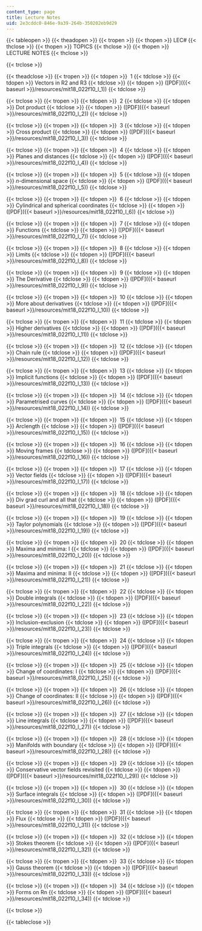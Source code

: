 ```yaml
---
content_type: page
title: Lecture Notes
uid: 2e3cddc0-846e-9a39-264b-350202eb9d29
---
```


{{< tableopen >}}
{{< theadopen >}}
{{< tropen >}}
{{< thopen >}}
LEC#
{{< thclose >}}
{{< thopen >}}
TOPICS
{{< thclose >}}
{{< thopen >}}
LECTURE NOTES
{{< thclose >}}

{{< trclose >}}

{{< theadclose >}}
{{< tropen >}}
{{< tdopen >}}
 1
{{< tdclose >}}
{{< tdopen >}}
Vectors in R2 and R3
{{< tdclose >}}
{{< tdopen >}}
([PDF]({{< baseurl >}}/resources/mit18_022f10_l_1))
{{< tdclose >}}

{{< trclose >}}
{{< tropen >}}
{{< tdopen >}}
 2
{{< tdclose >}}
{{< tdopen >}}
Dot product
{{< tdclose >}}
{{< tdopen >}}
([PDF]({{< baseurl >}}/resources/mit18_022f10_l_2))
{{< tdclose >}}

{{< trclose >}}
{{< tropen >}}
{{< tdopen >}}
 3
{{< tdclose >}}
{{< tdopen >}}
Cross product
{{< tdclose >}}
{{< tdopen >}}
([PDF]({{< baseurl >}}/resources/mit18_022f10_l_3))
{{< tdclose >}}

{{< trclose >}}
{{< tropen >}}
{{< tdopen >}}
 4
{{< tdclose >}}
{{< tdopen >}}
Planes and distances
{{< tdclose >}}
{{< tdopen >}}
([PDF]({{< baseurl >}}/resources/mit18_022f10_l_4))
{{< tdclose >}}

{{< trclose >}}
{{< tropen >}}
{{< tdopen >}}
 5
{{< tdclose >}}
{{< tdopen >}}
_n_\-dimensional space
{{< tdclose >}}
{{< tdopen >}}
([PDF]({{< baseurl >}}/resources/mit18_022f10_l_5))
{{< tdclose >}}

{{< trclose >}}
{{< tropen >}}
{{< tdopen >}}
 6
{{< tdclose >}}
{{< tdopen >}}
Cylindrical and spherical coordinates
{{< tdclose >}}
{{< tdopen >}}
([PDF]({{< baseurl >}}/resources/mit18_022f10_l_6))
{{< tdclose >}}

{{< trclose >}}
{{< tropen >}}
{{< tdopen >}}
 7
{{< tdclose >}}
{{< tdopen >}}
Functions
{{< tdclose >}}
{{< tdopen >}}
([PDF]({{< baseurl >}}/resources/mit18_022f10_l_7))
{{< tdclose >}}

{{< trclose >}}
{{< tropen >}}
{{< tdopen >}}
 8
{{< tdclose >}}
{{< tdopen >}}
Limits
{{< tdclose >}}
{{< tdopen >}}
([PDF]({{< baseurl >}}/resources/mit18_022f10_l_8))
{{< tdclose >}}

{{< trclose >}}
{{< tropen >}}
{{< tdopen >}}
 9
{{< tdclose >}}
{{< tdopen >}}
The Derivative
{{< tdclose >}}
{{< tdopen >}}
([PDF]({{< baseurl >}}/resources/mit18_022f10_l_9))
{{< tdclose >}}

{{< trclose >}}
{{< tropen >}}
{{< tdopen >}}
 10
{{< tdclose >}}
{{< tdopen >}}
More about derivatives
{{< tdclose >}}
{{< tdopen >}}
([PDF]({{< baseurl >}}/resources/mit18_022f10_l_10))
{{< tdclose >}}

{{< trclose >}}
{{< tropen >}}
{{< tdopen >}}
 11
{{< tdclose >}}
{{< tdopen >}}
Higher derivatives
{{< tdclose >}}
{{< tdopen >}}
([PDF]({{< baseurl >}}/resources/mit18_022f10_l_11))
{{< tdclose >}}

{{< trclose >}}
{{< tropen >}}
{{< tdopen >}}
 12
{{< tdclose >}}
{{< tdopen >}}
Chain rule
{{< tdclose >}}
{{< tdopen >}}
([PDF]({{< baseurl >}}/resources/mit18_022f10_l_12))
{{< tdclose >}}

{{< trclose >}}
{{< tropen >}}
{{< tdopen >}}
 13
{{< tdclose >}}
{{< tdopen >}}
Implicit functions
{{< tdclose >}}
{{< tdopen >}}
([PDF]({{< baseurl >}}/resources/mit18_022f10_l_13))
{{< tdclose >}}

{{< trclose >}}
{{< tropen >}}
{{< tdopen >}}
 14
{{< tdclose >}}
{{< tdopen >}}
Parametrised curves
{{< tdclose >}}
{{< tdopen >}}
([PDF]({{< baseurl >}}/resources/mit18_022f10_l_14))
{{< tdclose >}}

{{< trclose >}}
{{< tropen >}}
{{< tdopen >}}
 15
{{< tdclose >}}
{{< tdopen >}}
Arclength
{{< tdclose >}}
{{< tdopen >}}
([PDF]({{< baseurl >}}/resources/mit18_022f10_l_15))
{{< tdclose >}}

{{< trclose >}}
{{< tropen >}}
{{< tdopen >}}
 16
{{< tdclose >}}
{{< tdopen >}}
Moving frames
{{< tdclose >}}
{{< tdopen >}}
([PDF]({{< baseurl >}}/resources/mit18_022f10_l_16))
{{< tdclose >}}

{{< trclose >}}
{{< tropen >}}
{{< tdopen >}}
 17
{{< tdclose >}}
{{< tdopen >}}
Vector fields
{{< tdclose >}}
{{< tdopen >}}
([PDF]({{< baseurl >}}/resources/mit18_022f10_l_17))
{{< tdclose >}}

{{< trclose >}}
{{< tropen >}}
{{< tdopen >}}
 18
{{< tdclose >}}
{{< tdopen >}}
Div grad curl and all that
{{< tdclose >}}
{{< tdopen >}}
([PDF]({{< baseurl >}}/resources/mit18_022f10_l_18))
{{< tdclose >}}

{{< trclose >}}
{{< tropen >}}
{{< tdopen >}}
 19
{{< tdclose >}}
{{< tdopen >}}
Taylor polynomials
{{< tdclose >}}
{{< tdopen >}}
([PDF]({{< baseurl >}}/resources/mit18_022f10_l_19))
{{< tdclose >}}

{{< trclose >}}
{{< tropen >}}
{{< tdopen >}}
 20
{{< tdclose >}}
{{< tdopen >}}
Maxima and minima: I
{{< tdclose >}}
{{< tdopen >}}
([PDF]({{< baseurl >}}/resources/mit18_022f10_l_20))
{{< tdclose >}}

{{< trclose >}}
{{< tropen >}}
{{< tdopen >}}
 21
{{< tdclose >}}
{{< tdopen >}}
Maxima and minima: II
{{< tdclose >}}
{{< tdopen >}}
([PDF]({{< baseurl >}}/resources/mit18_022f10_l_21))
{{< tdclose >}}

{{< trclose >}}
{{< tropen >}}
{{< tdopen >}}
 22
{{< tdclose >}}
{{< tdopen >}}
Double integrals
{{< tdclose >}}
{{< tdopen >}}
([PDF]({{< baseurl >}}/resources/mit18_022f10_l_22))
{{< tdclose >}}

{{< trclose >}}
{{< tropen >}}
{{< tdopen >}}
 23
{{< tdclose >}}
{{< tdopen >}}
Inclusion-exclusion
{{< tdclose >}}
{{< tdopen >}}
([PDF]({{< baseurl >}}/resources/mit18_022f10_l_23))
{{< tdclose >}}

{{< trclose >}}
{{< tropen >}}
{{< tdopen >}}
 24
{{< tdclose >}}
{{< tdopen >}}
Triple integrals
{{< tdclose >}}
{{< tdopen >}}
([PDF]({{< baseurl >}}/resources/mit18_022f10_l_24))
{{< tdclose >}}

{{< trclose >}}
{{< tropen >}}
{{< tdopen >}}
 25
{{< tdclose >}}
{{< tdopen >}}
Change of coordinates: I
{{< tdclose >}}
{{< tdopen >}}
([PDF]({{< baseurl >}}/resources/mit18_022f10_l_25))
{{< tdclose >}}

{{< trclose >}}
{{< tropen >}}
{{< tdopen >}}
 26
{{< tdclose >}}
{{< tdopen >}}
Change of coordinates: II
{{< tdclose >}}
{{< tdopen >}}
([PDF]({{< baseurl >}}/resources/mit18_022f10_l_26))
{{< tdclose >}}

{{< trclose >}}
{{< tropen >}}
{{< tdopen >}}
 27
{{< tdclose >}}
{{< tdopen >}}
Line integrals
{{< tdclose >}}
{{< tdopen >}}
([PDF]({{< baseurl >}}/resources/mit18_022f10_l_27))
{{< tdclose >}}

{{< trclose >}}
{{< tropen >}}
{{< tdopen >}}
 28
{{< tdclose >}}
{{< tdopen >}}
Manifolds with boundary
{{< tdclose >}}
{{< tdopen >}}
([PDF]({{< baseurl >}}/resources/mit18_022f10_l_28))
{{< tdclose >}}

{{< trclose >}}
{{< tropen >}}
{{< tdopen >}}
 29
{{< tdclose >}}
{{< tdopen >}}
Conservative vector fields revisited
{{< tdclose >}}
{{< tdopen >}}
([PDF]({{< baseurl >}}/resources/mit18_022f10_l_29))
{{< tdclose >}}

{{< trclose >}}
{{< tropen >}}
{{< tdopen >}}
 30
{{< tdclose >}}
{{< tdopen >}}
Surface integrals
{{< tdclose >}}
{{< tdopen >}}
([PDF]({{< baseurl >}}/resources/mit18_022f10_l_30))
{{< tdclose >}}

{{< trclose >}}
{{< tropen >}}
{{< tdopen >}}
 31
{{< tdclose >}}
{{< tdopen >}}
Flux
{{< tdclose >}}
{{< tdopen >}}
([PDF]({{< baseurl >}}/resources/mit18_022f10_l_31))
{{< tdclose >}}

{{< trclose >}}
{{< tropen >}}
{{< tdopen >}}
 32
{{< tdclose >}}
{{< tdopen >}}
Stokes theorem
{{< tdclose >}}
{{< tdopen >}}
([PDF]({{< baseurl >}}/resources/mit18_022f10_l_32))
{{< tdclose >}}

{{< trclose >}}
{{< tropen >}}
{{< tdopen >}}
 33
{{< tdclose >}}
{{< tdopen >}}
Gauss theorem
{{< tdclose >}}
{{< tdopen >}}
([PDF]({{< baseurl >}}/resources/mit18_022f10_l_33))
{{< tdclose >}}

{{< trclose >}}
{{< tropen >}}
{{< tdopen >}}
 34
{{< tdclose >}}
{{< tdopen >}}
Forms on Rn
{{< tdclose >}}
{{< tdopen >}}
([PDF]({{< baseurl >}}/resources/mit18_022f10_l_34))
{{< tdclose >}}

{{< trclose >}}

{{< tableclose >}}